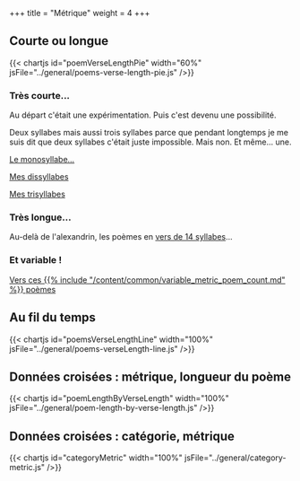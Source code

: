 +++
title = "Métrique"
weight = 4
+++

## Courte ou longue

{{< chartjs id="poemVerseLengthPie" width="60%" jsFile="../general/poems-verse-length-pie.js" />}}

### Très courte...
Au départ c'était une expérimentation. Puis c'est devenu une possibilité.

Deux syllabes mais aussi trois syllabes parce que pendant longtemps je me suis dit que deux syllabes c'était juste impossible. Mais non. Et même... une.

[Le monosyllabe...](/tags/monosyllabe)

[Mes dissyllabes](/tags/dissyllabe)

[Mes trisyllabes](/tags/trisyllabe)

### Très longue...

Au-delà de l'alexandrin, les poèmes en [vers de 14 syllabes](/tags/14_syllabes)...

### Et variable !

[Vers ces {{% include "/content/common/variable_metric_poem_count.md" %}} poèmes](/tags/métrique-variable)

## Au fil du temps

{{< chartjs id="poemsVerseLengthLine" width="100%" jsFile="../general/poems-verseLength-line.js" />}}

## Données croisées : métrique, longueur du poème

{{< chartjs id="poemLengthByVerseLength" width="100%" jsFile="../general/poem-length-by-verse-length.js" />}}

## Données croisées : catégorie, métrique

{{< chartjs id="categoryMetric" width="100%" jsFile="../general/category-metric.js" />}}